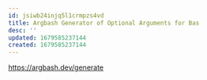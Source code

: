 ```yaml
---
id: jsiwb24injq5l1crmpzs4vd
title: Argbash Generator of Optional Arguments for Bas
desc: ''
updated: 1679585237144
created: 1679585237144
---
```


https://argbash.dev/generate
